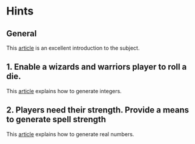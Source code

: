 # Hints

## General

This [article][system-random] is an excellent introduction to the subject.

## 1. Enable a wizards and warriors player to roll a die.

This [article][random-integers] explains how to generate integers.

## 2. Players need their strength. Provide a means to generate spell strength

This [article][random-reals] explains how to generate real numbers.

[system-random]: https://docs.microsoft.com/en-us/dotnet/api/system.random
[random-integers]: https://docs.microsoft.com/en-us/dotnet/api/system.random.next
[random-reals]: https://docs.microsoft.com/en-us/dotnet/api/system.random.nextdouble
